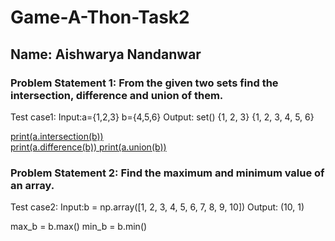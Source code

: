 # Game-A-Thon-Task2

## Name: Aishwarya Nandanwar

### Problem Statement 1: From the given two sets find the intersection, difference and union of them.
Test case1: Input:a={1,2,3} b={4,5,6} 
            Output: set() {1, 2, 3} {1, 2, 3, 4, 5, 6}

[print(a.intersection(b))                     
print(a.difference(b))
print(a.union(b))](https://github.com/Aishwarya-19/Game-A-Thon-Task2/blob/main/problem_01.ipynb)

### Problem Statement 2: Find the maximum and minimum value of an array.
Test case2: Input:b = np.array([1, 2, 3, 4, 5, 6, 7, 8, 9, 10]) 
            Output: (10, 1)

max_b = b.max()
min_b = b.min()
